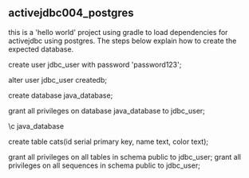 ## activejdbc004_postgres

this is a 'hello world' project using gradle to load dependencies for activejdbc using postgres. The steps below explain how to create the expected database.


create user jdbc_user with password 'password123';

alter user jdbc_user createdb;

create database java_database;

grant all privileges on database java_database to jdbc_user;

\c java_database

create table cats(id serial primary key, name text, color text);

grant all privileges on all tables in schema public to jdbc_user;
grant all privileges on all sequences in schema public to jdbc_user;
